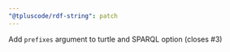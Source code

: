 ```yaml
---
"@tpluscode/rdf-string": patch
---
```


Add `prefixes` argument to turtle and SPARQL option (closes #3)
